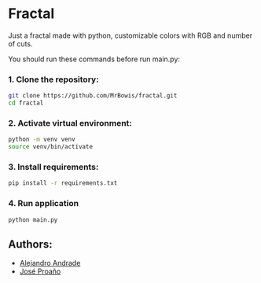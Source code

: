 # Fractal
Just a fractal made with python, customizable colors with RGB and number of cuts.

You should run these commands before run main.py:

### 1. Clone the repository:
```bash
git clone https://github.com/MrBowis/fractal.git
cd fractal
```

### 2. Activate virtual environment:
```bash
python -m venv venv
source venv/bin/activate
```

### 3. Install requirements:
```bash
pip install -r requirements.txt
```

### 4. Run application
```bash
python main.py
```

## Authors:
- [Alejandro Andrade](https://github.com/MrBowis)
- [José Proaño](https://github.com/JoseProano)